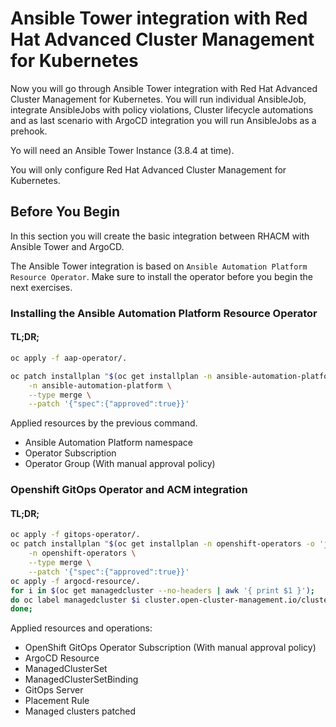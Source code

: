 # Ansible Tower integration with Red Hat Advanced Cluster Management for Kubernetes

Now you will go through Ansible Tower integration with Red Hat Advanced Cluster Management for Kubernetes. You will run individual AnsibleJob, integrate AnsibleJobs with policy violations, Cluster lifecycle automations and as last scenario with ArgoCD integration you will run AnsibleJobs as a prehook.

Yo will need an Ansible Tower Instance (3.8.4 at time).

You will only configure Red Hat Advanced Cluster Management for Kubernetes.

## Before You Begin

In this section you will create the basic integration between RHACM with Ansible Tower and ArgoCD.

The Ansible Tower integration is based on `Ansible Automation Platform Resource Operator`. Make sure to install the operator before you begin the next exercises.

### Installing the Ansible Automation Platform Resource Operator

#### TL;DR;
````bash
oc apply -f aap-operator/.

oc patch installplan "$(oc get installplan -n ansible-automation-platform -o 'jsonpath={..metadata.name}')" \
    -n ansible-automation-platform \
    --type merge \
    --patch '{"spec":{"approved":true}}'
````

Applied resources by the previous command.
- Ansible Automation Platform namespace
- Operator Subscription
- Operator Group (With manual approval policy)

### Openshift GitOps Operator and ACM integration

#### TL;DR;
````bash
oc apply -f gitops-operator/.
oc patch installplan "$(oc get installplan -n openshift-operators -o 'jsonpath={..metadata.name}')" \
    -n openshift-operators \
    --type merge \
    --patch '{"spec":{"approved":true}}'
oc apply -f argocd-resource/.
for i in $(oc get managedcluster --no-headers | awk '{ print $1 }');
do oc label managedcluster $i cluster.open-cluster-management.io/clusterset=all-clusters;
done;
````

Applied resources and operations:
- OpenShift GitOps Operator Subscription (With manual approval policy)
- ArgoCD Resource
- ManagedClusterSet
- ManagedClusterSetBinding
- GitOps Server
- Placement Rule
- Managed clusters patched

